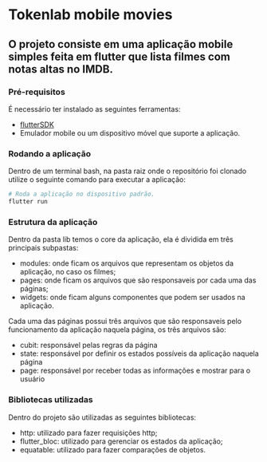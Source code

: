 # Tokenlab mobile movies

## O projeto consiste em uma aplicação mobile simples feita em flutter que lista filmes com notas altas no IMDB.

### Pré-requisitos

É necessário ter instalado as seguintes ferramentas:
* [flutterSDK](https://docs.flutter.dev/get-started/install)
* Emulador mobile ou um dispositivo móvel que suporte a aplicação.


### Rodando a aplicação
Dentro de um terminal bash, na pasta raiz onde o repositório foi clonado utilize o seguinte comando para executar a aplicação:

```bash
# Roda a aplicação no dispositivo padrão. 
flutter run
```

### Estrutura da aplicação

Dentro da pasta lib temos o core da aplicação, ela é dividida em três principais subpastas:
* modules: onde ficam os arquivos que representam os objetos da aplicação, no caso os filmes; 
* pages: onde ficam os arquivos que são responsaveis por cada uma das páginas; 
* widgets: onde ficam alguns componentes que podem ser usados na aplicação.

Cada uma das páginas possui três arquivos que são responsaveis pelo funcionamento da aplicação naquela página, os três arquivos são:
* cubit: responsável pelas regras da página
* state: responsável por definir os estados possíveis da aplicação naquela página
* page: responsável por receber todas as informações e mostrar para o usuário

### Bibliotecas utilizadas

Dentro do projeto são utilizadas as seguintes bibliotecas:
* http: utilizado para fazer requisições http;
* flutter_bloc: utilizado para gerenciar os estados da aplicação;
* equatable: utilizado para fazer comparações de objetos.